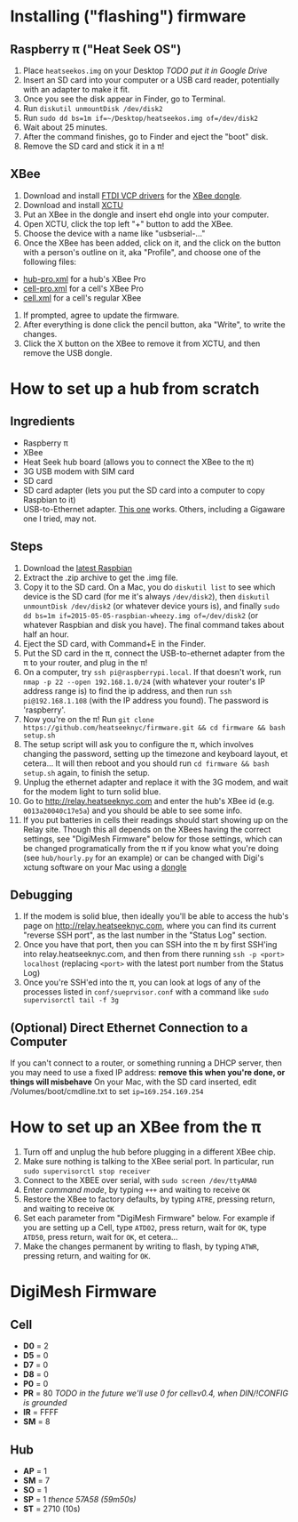 # Installing ("flashing") firmware

## Raspberry π ("Heat Seek OS")
1. Place `heatseekos.img` on your Desktop _TODO put it in Google Drive_
1. Insert an SD card into your computer or a USB card reader, potentially with an adapter to make it fit.
1. Once you see the disk appear in Finder, go to Terminal.
1. Run `diskutil unmountDisk /dev/disk2`
1. Run `sudo dd bs=1m if=~/Desktop/heatseekos.img of=/dev/disk2`
1. Wait about 25 minutes.
1. After the command finishes, go to Finder and eject the "boot" disk.
1. Remove the SD card and stick it in a π!

## XBee
1. Download and install [FTDI VCP drivers](http://www.ftdichip.com/Drivers/VCP.htm) for the [XBee dongle](https://www.sparkfun.com/products/11697).
1. Download and install [XCTU](http://www.digi.com/products/xbee-rf-solutions/xctu-software/xctu)
1. Put an XBee in the dongle and insert ehd ongle into your computer.
1. Open XCTU, click the top left "+" button to add the XBee.
1. Choose the device with a name like "usbserial-…"
1. Once the XBee has been added, click on it, and the click on the button with a person's outline on it, aka "Profile", and choose one of the following files:
  - [hub-pro.xml](https://raw.githubusercontent.com/heatseeknyc/firmware/master/xctung/hub-pro.xml) for a hub's XBee Pro
  - [cell-pro.xml](https://raw.githubusercontent.com/heatseeknyc/firmware/master/xctung/cell-pro.xml) for a cell's XBee Pro
  - [cell.xml](https://raw.githubusercontent.com/heatseeknyc/firmware/master/xctung/cell.xml) for a cell's regular XBee
1. If prompted, agree to update the firmware.
1. After everything is done click the pencil button, aka "Write", to write the changes.
1. Click the X button on the XBee to remove it from XCTU, and then remove the USB dongle.

# How to set up a hub from scratch

## Ingredients
- Raspberry π
- XBee
- Heat Seek hub board (allows you to connect the XBee to the π)
- 3G USB modem with SIM card
- SD card
- SD card adapter (lets you put the SD card into a computer to copy Raspbian to it)
- USB-to-Ethernet adapter. [This one](http://www.amazon.com/Cable-Matters%C2%AE-SuperSpeed-Gigabit-Ethernet/dp/B00BBD7NFU) works. Others, including a Gigaware one I tried, may not.

## Steps
1. Download the [latest Raspbian](http://downloads.raspberrypi.org/raspbian_latest)
1. Extract the .zip archive to get the .img file.
1. Copy it to the SD card. On a Mac, you do `diskutil list` to see which device is the SD card (for me it's always `/dev/disk2`), then `diskutil unmountDisk /dev/disk2` (or whatever device yours is), and finally `sudo dd bs=1m if=2015-05-05-raspbian-wheezy.img of=/dev/disk2` (or whatever Raspbian and disk you have). The final command takes about half an hour.
1. Eject the SD card, with Command+E in the Finder.
1. Put the SD card in the π, connect the USB-to-ethernet adapter from the π to your router, and plug in the π!
1. On a computer, try `ssh pi@raspberrypi.local`. If that doesn't work, run `nmap -p 22 --open 192.168.1.0/24` (with whatever your router's IP address range is) to find the ip address, and then run `ssh pi@192.168.1.108` (with the IP address you found). The password is 'raspberry'.
1. Now you're on the π! Run `git clone https://github.com/heatseeknyc/firmware.git && cd firmware && bash setup.sh`
1. The setup script will ask you to configure the π, which involves changing the password, setting up the timezone and keyboard layout, et cetera… It will then reboot and you should run `cd firmware && bash setup.sh` again, to finish the setup.
1. Unplug the ethernet adapter and replace it with the 3G modem, and wait for the modem light to turn solid blue.
1. Go to http://relay.heatseeknyc.com and enter the hub's XBee id (e.g. `0013a20040c17e5a`) and you should be able to see some info.
1. If you put batteries in cells their readings should start showing up on the Relay site. Though this all depends on the XBees having the correct settings, see "DigiMesh Firmware" below for those settings, which can be changed programatically from the π if you know what you're doing (see `hub/hourly.py` for an example) or can be changed with Digi's xctung software on your Mac using a [dongle](https://www.sparkfun.com/products/11697)

## Debugging
1. If the modem is solid blue, then ideally you'll be able to access the hub's page on http://relay.heatseeknyc.com, where you can find its current "reverse SSH port", as the last number in the "Status Log" section.
1. Once you have that port, then you can SSH into the π by first SSH'ing into relay.heatseeknyc.com, and then from there running `ssh -p <port> localhost` (replacing `<port>` with the latest port number from the Status Log)
1. Once you're SSH'ed into the π, you can look at logs of any of the processes listed in `conf/sueprvisor.conf` with a command like `sudo supervisorctl tail -f 3g`

## (Optional) Direct Ethernet Connection to a Computer
If you can't connect to a router, or something running a DHCP server, then you may need to use a fixed IP address:
**remove this when you're done, or things will misbehave**
On your Mac, with the SD card inserted, edit /Volumes/boot/cmdline.txt to set `ip=169.254.169.254`


# How to set up an XBee from the π
1. Turn off and unplug the hub before plugging in a different XBee chip.
1. Make sure nothing is talking to the XBee serial port. In particular, run `sudo supervisorctl stop receiver`
1. Connect to the XBEE over serial, with `sudo screen /dev/ttyAMA0`
1. Enter *command mode*, by typing `+++` and waiting to receive `OK`
1. Restore the XBee to factory defaults, by typing `ATRE`, pressing return, and waiting to receive `OK`
1. Set each parameter from "DigiMesh Firmware" below. For example if you are setting up a Cell, type `ATD02`, press return, wait for `OK`, type `ATD50`, press return, wait for `OK`, et cetera…
1. Make the changes permanent by writing to flash, by typing `ATWR`, pressing return, and waiting for `OK`.

# DigiMesh Firmware

## Cell
- **D0** = 2
- **D5** = 0
- **D7** = 0
- **D8** = 0
- **P0** = 0
- **PR** = 80 *TODO in the future we'll use 0 for cell≥v0.4, when DIN/!CONFIG is grounded*
- **IR** = FFFF
- **SM** = 8

## Hub
- **AP** = 1
- **SM** = 7
- **SO** = 1
- **SP** = 1 *thence 57A58 (59m50s)*
- **ST** = 2710 (10s)
